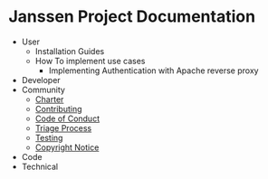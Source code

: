 # Janssen Project Documentation

- User
  - Installation Guides
  - How To implement use cases
    - Implementing Authentication with Apache reverse proxy
- Developer
- Community
  - [Charter](./community/charter.md)
  - [Contributing](./community/CONTRIBUTING.md)
  - [Code of Conduct](./community/code-of-conduct.md)
  - [Triage Process](./community/triage.md)
  - [Testing](./community/testing.md)
  - [Copyright Notice](./community/copyright-notices.md)
- Code
- Technical

